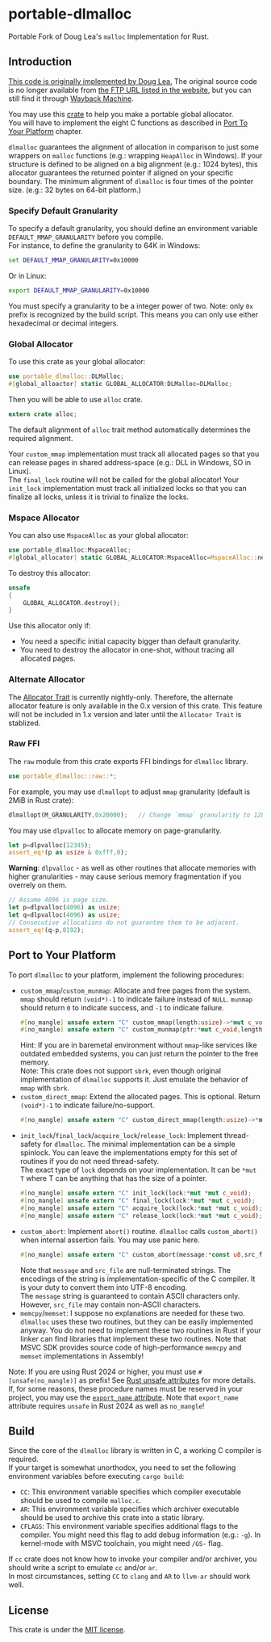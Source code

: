 # portable-dlmalloc
Portable Fork of Doug Lea's `malloc` Implementation for Rust.

## Introduction
[This code is originally implemented by Doug Lea.](https://gee.cs.oswego.edu/dl/html/malloc.html) The original source code is no longer available from [the FTP URL listed in the website](ftp://g.oswego.edu/pub/misc/malloc.c), but you can still find it through [Wayback Machine](https://web.archive.org/web/20190530015756/ftp://g.oswego.edu/pub/misc/malloc.c).

You may use this [crate](https://crates.io/crates/portable-dlmalloc) to help you make a portable global allocator. \
You will have to implement the eight C functions as described in [Port To Your Platform](#port-to-your-platform) chapter.

`dlmalloc` guarantees the alignment of allocation in comparison to just some wrappers on `malloc` functions (e.g.: wrapping `HeapAlloc` in Windows). If your structure is defined to be aligned on a big alignment (e.g.: 1024 bytes), this allocator guarantees the returned pointer if aligned on your specific boundary. The minimum alignment of `dlmalloc` is four times of the pointer size. (e.g.: 32 bytes on 64-bit platform.)

### Specify Default Granularity
To specify a default granularity, you should define an environment variable `DEFAULT_MMAP_GRANULARITY` before you compile. \
For instance, to define the granularity to 64K in Windows:
```bat
set DEFAULT_MMAP_GRANULARITY=0x10000
```
Or in Linux:
```sh
export DEFAULT_MMAP_GRANULARITY=0x10000
```
You must specify a granularity to be a integer power of two. Note: only `0x` prefix is recognized by the build script. This means you can only use either hexadecimal or decimal integers.

### Global Allocator
To use this crate as your global allocator:
```Rust
use portable_dlmalloc::DLMalloc;
#[global_alloactor] static GLOBAL_ALLOCATOR:DLMalloc=DLMalloc;
```
Then you will be able to use `alloc` crate.
```Rust
extern crate alloc;
```

The default alignment of `alloc` trait method automatically determines the required alignment.

Your `custom_mmap` implementation must track all allocated pages so that you can release pages in shared address-space (e.g.: DLL in Windows, SO in Linux). \
The `final_lock` routine will not be called for the global allocator! Your `init_lock` implementation must track all initialized locks so that you can finalize all locks, unless it is trivial to finalize the locks.

### Mspace Allocator
You can also use `MspaceAlloc` as your global allocator:
```Rust
use portable_dlmalloc:MspaceAlloc;
#[global_allocator] static GLOBAL_ALLOCATOR:MspaceAlloc=MspaceAlloc::new(0);
```
To destroy this allocator:
```Rust
unsafe
{
	GLOBAL_ALLOCATOR.destroy();
}
```
Use this allocator only if:
- You need a specific initial capacity bigger than default granularity.
- You need to destroy the allocator in one-shot, without tracing all allocated pages.

### Alternate Allocator
The [Allocator Trait](https://doc.rust-lang.org/alloc/alloc/trait.Allocator.html) is currently nightly-only. Therefore, the alternate allocator feature is only available in the 0.x version of this crate. This feature will not be included in 1.x version and later until the `Allocator Trait` is stablized.

### Raw FFI
The `raw` module from this crate exports FFI bindings for `dlmalloc` library.
```Rust
use portable_dlmalloc::raw::*;
```
For example, you may use `dlmallopt` to adjust `mmap` granularity (default is 2MiB in Rust crate):
```Rust
dlmallopt(M_GRANULARITY,0x20000);	// Change `mmap` granularity to 128KiB.
```
You may use `dlpvalloc` to allocate memory on page-granularity.
```Rust
let p=dlpvalloc(12345);
assert_eq!(p as usize & 0xfff,0);
```
**Warning**: `dlpvalloc` - as well as other routines that allocate memories with higher granularities - may cause serious memory fragmentation if you overrely on them.
```Rust
// Assume 4096 is page size.
let p=dlpvalloc(4096) as usize;
let q=dlpvalloc(4096) as usize;
// Consecutive allocations do not guarantee them to be adjacent.
assert_eq!(q-p,8192);
```

## Port to Your Platform
To port `dlmalloc` to your platform, implement the following procedures:

- `custom_mmap`/`custom_munmap`: Allocate and free pages from the system. `mmap` should return `(void*)-1` to indicate failure instead of `NULL`. `munmap` should return `0` to indicate success, and `-1` to indicate failure.
	```Rust
	#[no_mangle] unsafe extern "C" custom_mmap(length:usize)->*mut c_void;
	#[no_mangle] unsafe extern "C" custom_munmap(ptr:*mut c_void,length:usize)->i32;
	```
	Hint: If you are in baremetal environment without `mmap`-like services like outdated embedded systems, you can just return the pointer to the free memory. \
	Note: This crate does not support `sbrk`, even though original implementation of `dlmalloc` supports it. Just emulate the behavior of `mmap` with `sbrk`.
- `custom_direct_mmap`: Extend the allocated pages. This is optional. Return `(void*)-1` to indicate failure/no-support.
	```Rust
	#[no_mangle] unsafe extern "C" custom_direct_mmap(length:usize)->*mut c_void;
	```
- `init_lock`/`final_lock`/`acquire_lock`/`release_lock`: Implement thread-safety for `dlmalloc`. The minimal implementation can be a simple spinlock. You can leave the implementations empty for this set of routines if you do not need thread-safety. \
	The exact type of `lock` depends on your implementation. It can be `*mut T` where T can be anything that has the size of a pointer.
	```Rust
	#[no_mangle] unsafe extern "C" init_lock(lock:*mut *mut c_void);    // Initialize the mutex.
	#[no_mangle] unsafe extern "C" final_lock(lock:*mut *mut c_void);   // Finalize the mutex.
	#[no_mangle] unsafe extern "C" acquire_lock(lock:*mut *mut c_void); // Acquire the mutex.
	#[no_mangle] unsafe extern "C" release_lock(lock:*mut *mut c_void); // Release the mutex.
	```
- `custom_abort`: Implement `abort()` routine. `dlmalloc` calls `custom_abort()` when internal assertion fails. You may use panic here.
	```Rust
	#[no_mangle] unsafe extern "C" custom_abort(message:*const u8,src_file:*const u8,src_line:u32)->!;
	```
	Note that `message` and `src_file` are null-terminated strings. The encodings of the string is implementation-specific of the C compiler. It is your duty to convert them into UTF-8 encoding. \
	The `message` string is guaranteed to contain ASCII characters only. However, `src_file` may contain non-ASCII characters.
- `memcpy`/`memset`: I suppose no explanations are needed for these two. `dlmalloc` uses these two routines, but they can be easily implemented anyway. You do not need to implement these two routines in Rust if your linker can find libraries that implement these two routines. Note that MSVC SDK provides source code of high-performance `memcpy` and `memset` implementations in Assembly!

Note: If you are using Rust 2024 or higher, you must use `#[unsafe(no_mangle)]` as prefix! See [Rust unsafe attributes](https://doc.rust-lang.org/edition-guide/rust-2024/unsafe-attributes.html) for more details. \
If, for some reasons, these procedure names must be reserved in your project, you may use the [`export_name` attribute](https://doc.rust-lang.org/reference/abi.html#the-export_name-attribute). Note that `export_name` attribute requires `unsafe` in Rust 2024 as well as `no_mangle`!

## Build
Since the core of the `dlmalloc` library is written in C, a working C compiler is required. \
If your target is somewhat unorthodox, you need to set the following environment variables before executing `cargo build`:

- `CC`: This environment variable specifies which compiler executable should be used to compile `malloc.c`.
- `AR`: This environment variable specifies which archiver executable should be used to archive this crate into a static library.
- `CFLAGS`: This environment variable specifies additional flags to the compiler. You might need this flag to add debug information (e.g.: `-g`). In kernel-mode with MSVC toolchain, you might need `/GS-` flag.

If `cc` crate does not know how to invoke your compiler and/or archiver, you should write a script to emulate `cc` and/or `ar`. \
In most circumstances, setting `CC` to `clang` and `AR` to `llvm-ar` should work well.

## License
This crate is under the [MIT license](./license.txt).